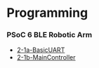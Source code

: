 # Programming

### PSoC 6 BLE Robotic Arm

-   [2-1a-BasicUART](.topics/2-1a-BasicUART)
-   [2-1b-MainController](.topics/2-1b-MainController)

